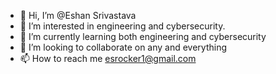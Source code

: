 - 👋 Hi, I’m @Eshan Srivastava
- 👀 I’m interested in engineering and cybersecurity.
- 🌱 I’m currently learning both engineering and cybersecurity
- 💞️ I’m looking to collaborate on any and everything  
- 📫 How to reach me esrocker1@gmail.com

<!---
esrocker1/esrocker1 is a ✨ special ✨ repository because its `README.md` (this file) appears on your GitHub profile.
You can click the Preview link to take a look at your changes.
--->
